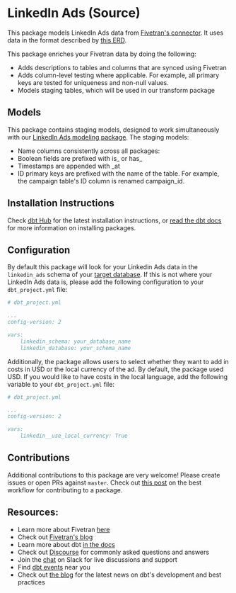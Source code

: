 # LinkedIn Ads (Source)

This package models LinkedIn Ads data from [Fivetran's connector](https://fivetran.com/docs/applications/linkedin-ads). It uses data in the format described by [this ERD](https://docs.google.com/presentation/d/1nwR5efra1p3S1uOwUgU9Wdx7WBKXE7onxNDffK0IpgM/edit#slide=id.g311502b468_5_443).

This package enriches your Fivetran data by doing the following:

* Adds descriptions to tables and columns that are synced using Fivetran
* Adds column-level testing where applicable. For example, all primary keys are tested for uniqueness and non-null values.
* Models staging tables, which will be used in our transform package

## Models

This package contains staging models, designed to work simultaneously with our [LinkedIn Ads modeling package](https://github.com/fivetran/dbt_linkedin). The staging models:

* Name columns consistently across all packages:
* Boolean fields are prefixed with is_ or has_
* Timestamps are appended with _at
* ID primary keys are prefixed with the name of the table. For example, the campaign table's ID column is renamed campaign_id.

## Installation Instructions
Check [dbt Hub](https://hub.getdbt.com/) for the latest installation instructions, or [read the dbt docs](https://docs.getdbt.com/docs/package-management) for more information on installing packages.

## Configuration
By default this package will look for your Linkedin Ads data in the `linkedin_ads` schema of your [target database](https://docs.getdbt.com/docs/running-a-dbt-project/using-the-command-line-interface/configure-your-profile). If this is not where your LinkedIn Ads data is, please add the following configuration to your `dbt_project.yml` file:

```yml
# dbt_project.yml

...
config-version: 2

vars:
    linkedin_schema: your_database_name
    linkedin_database: your_schema_name 
```

Additionally, the package allows users to select whether they want to add in costs in USD or the local currency of the ad. By default, the package used USD. If you would like to have costs in the local language, add the following variable to your `dbt_project.yml` file:

```yml
# dbt_project.yml

...
config-version: 2

vars:
    linkedin__use_local_currency: True
```


## Contributions

Additional contributions to this package are very welcome! Please create issues
or open PRs against `master`. Check out 
[this post](https://discourse.getdbt.com/t/contributing-to-a-dbt-package/657) 
on the best workflow for contributing to a package.

## Resources:
- Learn more about Fivetran [here](https://fivetran.com/docs)
- Check out [Fivetran's blog](https://fivetran.com/blog)
- Learn more about dbt [in the docs](https://docs.getdbt.com/docs/introduction)
- Check out [Discourse](https://discourse.getdbt.com/) for commonly asked questions and answers
- Join the [chat](http://slack.getdbt.com/) on Slack for live discussions and support
- Find [dbt events](https://events.getdbt.com) near you
- Check out [the blog](https://blog.getdbt.com/) for the latest news on dbt's development and best practices
